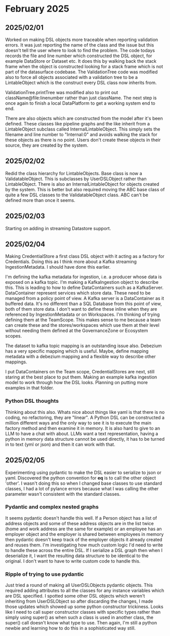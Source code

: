 # February 2025

## 2025/02/01

Worked on making DSL objects more traceable when reporting validation errors. It was just reporting the name of the class and the issue but this doesn't tell the user where to look to find the problem. The code todays records the file and line number which constructed the DSL object, for example DataStore or Dataset etc. It does this by walking back the stack frame when the object is constructed looking for a stack frame which is not part of the datasurface codebase. The ValidationTree code was modified also to force all objects associated with a validation tree to be a LintableObject which is the construct every DSL class now inherits from.

ValidationTree.printTree was modified also to print out className@file:linenumber rather than just className. The next step is once again to finish a local DataPlatform to get a working system end to end.

There are also objects which are constructed from the model after it's been defined. These classes like pipeline graphs and the like inherit from a LintableObject subclass called InternalLintableObject. This simply sets the filename and line number to "Internal:0" and avoids walking the stack for these objects as there is no point. Users don't create these objects in their source, they are created by the system.

## 2025/02/02

Redid the class hierarchy for LintableObjects. Base class is now a ValidatableObject. This is subclasses by UserDSLObject rather than LintableObject. There is also an InternalLintableObject for objects created by the system. This is better but also required moving the ABC base class of quite a few DSL classes to the ValidatableObject class. ABC can't be defined more than once it seems.

## 2025/02/03

Starting on adding in streaming Datastore support.

## 2025/02/04

Making CredentialStore a first class DSL object with it acting as a factory for Credentials. Doing this as I think more about a Kafka streaming IngestionMetadata. I should have done this earlier.

I'm defining the kafka metadata for ingestion, i.e. a producer whose data is exposed on a kafka topic. I'm making a KafkaIngestion object to describe this. This is leading to how to define DataContainers such as a KafkaServer. DataContainer represent services which store data. These need to be managed from a policy point of view. A Kafka server is a DataContainer as it buffered data. It's no different than a SQL Database from this point of view, both of them store data. I don't want to define these inline when they are referenced by IngestionMetadata or on Workspaces. I'm thinking of trying defining them at the TeamScope. This makes sense to me because a team can create these and the stores/workspaces which use them at their level without needing them defined at the GovernanceZone or Ecosystem scopes.

The dataset to kafka topic mapping is an outstanding issue also. Debezium has a very specific mapping which is useful. Maybe, define mapping metadata with a debezium mapping and a flexible way to describe other mappings.

I put DataContainers on the Team scope, CredentialStores are next, still staring at the best place to put them. Making an example kafka ingestion model to work through how the DSL looks. Planning on putting more examples in that folder.

### Python DSL thoughts

Thinking about this also. Whats nice about things like yaml is that there is no coding, no refactoring, they are "linear". A Python DSL can be constructed a million different ways and the only way to see it is to execute the main factory method and then examine it in memory. It is also hard to give to an LLM to have a chat with about. LLMs want a text representation, having a python in memory data structure cannot be used directly, it has to be turned in to text (yml or json) and then it can work with that.

## 2025/02/05

Experimenting using pydantic to make the DSL easier to serialize to json or yaml. Discovered the python convention for __eq__ is to call the other object 'other'. I wasn't doing this so when I changed base classes to use standard classes, I had a lot of pylance errors because what I was calling the other parameter wasn't consistent with the standard classes.

### Pydantic and complex nested graphs

It seems pydantic doesn't handle this well. If a Person object has a list of address objects and some of these address objects are in the list twice (home and work address are the same for example) or an employee has an employer object and the employer is shared between employees in memory then pydantic doesn't keep track of the employer objects it already created and reuses them. I'm investigating how much custom logic I'd need to write to handle these across the entire DSL. If I serialize a DSL graph then when I deserialize it, I want the resulting data structure to be identical to the original. I don't want to have to write custom code to handle this.

### Ripple of trying to use pydantic

Just tried a round of making all UserDSLObjects pydantic objects. This required adding attributes to all the classes for any instance variables which are DSL specified. I spotted some other DSL objects which weren't inheriting from UserDSLObject so after discarding the changes, I made those updates which showed up some python constructor trickiness. Looks like I need to call super constructor classes with specific types rather than simply using super() as when such a class is used in another class, the super() call doesn't know what type to use. Then again, I'm still a python newbie and learning how to do this in a sophisticated way still.